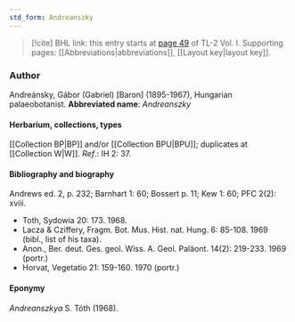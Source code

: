```yaml
---
std_form: Andreanszky
---
```


> [!cite] BHL link: this entry starts at [page 49](https://www.biodiversitylibrary.org/page/33120180) of TL-2 Vol. I.
> Supporting pages: [[Abbreviations|abbreviations]], [[Layout key|layout key]].

### Author

Andreánsky, Gábor (Gabriel) \[Baron\] (1895-1967), Hungarian palaeobotanist. 
**Abbreviated name**: *Andreanszky*

#### Herbarium, collections, types

[[Collection BP|BP]] and/or [[Collection BPU|BPU]]; duplicates at [[Collection W|W]].
*Ref*.: IH 2: 37.

#### Bibliography and biography

Andrews ed. 2, p. 232; Barnhart 1: 60; Bossert p. 11; Kew 1: 60; PFC 2(2): xviii.
- Toth, Sydowia 20: 173. 1968.
- Lacza & Cziffery, Fragm. Bot. Mus. Hist. nat. Hung. 6: 85-108. 1969 (bibl., list of his taxa).
- Anon., Ber. deut. Ges. geol. Wiss. A. Geol. Paläont. 14(2): 219-233. 1969 (portr.)
- Horvat, Vegetatio 21: 159-160. 1970 (portr.)

#### Eponymy

*Andreanszkya* S. Tóth (1968).

